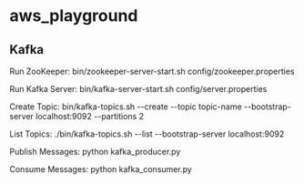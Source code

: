 # aws_playground

## Kafka
Run ZooKeeper:
bin/zookeeper-server-start.sh config/zookeeper.properties

Run Kafka Server:
bin/kafka-server-start.sh config/server.properties

Create Topic:
bin/kafka-topics.sh --create --topic topic-name --bootstrap-server localhost:9092 --partitions 2

List Topics:
./bin/kafka-topics.sh --list --bootstrap-server localhost:9092

Publish Messages:
python kafka_producer.py

Consume Messages:
python kafka_consumer.py